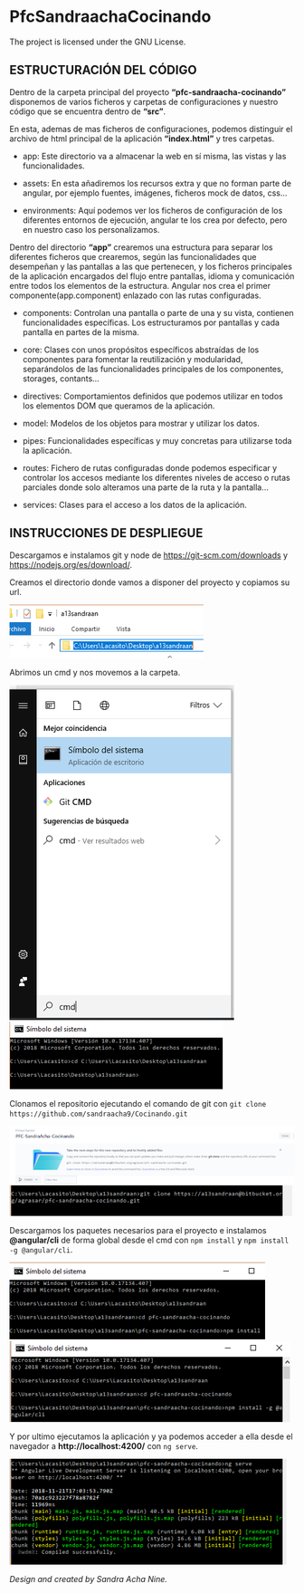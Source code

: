 # PfcSandraachaCocinando
The project is licensed under the GNU License.

## ESTRUCTURACIÓN DEL CÓDIGO
Dentro de la carpeta principal del proyecto **“pfc-sandraacha-cocinando”** disponemos de varios ficheros y carpetas de configuraciones y nuestro código que se encuentra dentro de **“src”**.

En esta, ademas de mas ficheros de configuraciones, podemos distinguir el archivo de html principal de la aplicación **“index.html”** y tres carpetas.

* app: Este directorio va a almacenar la web en sí misma, las vistas y las funcionalidades.

* assets: En esta añadiremos los recursos extra y que no forman parte de angular, por ejemplo fuentes, imágenes, ficheros mock de datos, css...

* environments: Aquí podemos ver los ficheros de configuración de los diferentes entornos de ejecución, angular te los crea por defecto, pero en nuestro caso los personalizamos.


Dentro del directorio **“app”** crearemos una estructura para separar los diferentes ficheros que crearemos, según las funcionalidades que desempeñan y las pantallas a las que pertenecen, y los ficheros principales de la aplicación encargados del flujo entre pantallas, idioma y comunicación entre todos los elementos de la estructura. Angular nos crea el primer componente(app.component) enlazado con las rutas configuradas.

* components: Controlan una pantalla o parte de una y su vista, contienen funcionalidades específicas. Los estructuramos por pantallas y cada pantalla en partes de la misma.

* core: Clases con unos propósitos específicos abstraídas de los componentes para fomentar la reutilización y modularidad, separándolos de las funcionalidades principales de los componentes, storages, contants...

* directives: Comportamientos definidos que podemos utilizar en todos los elementos DOM que queramos de la aplicación.

* model: Modelos de los objetos para mostrar y utilizar los datos.

* pipes: Funcionalidades específicas y muy concretas para utilizarse toda la aplicación.

* routes: Fichero de rutas configuradas donde podemos especificar y controlar los accesos mediante los diferentes niveles de acceso o rutas parciales donde solo alteramos una parte de la ruta y la pantalla...

* services: Clases para el acceso a los datos de la aplicación.

## INSTRUCCIONES DE DESPLIEGUE
Descargamos e instalamos git y node de https://git-scm.com/downloads y https://nodejs.org/es/download/.

Creamos el directorio donde vamos a disponer del proyecto y copiamos su url.

![alt text](doc/img/1.png)

Abrimos un cmd y nos movemos a la carpeta.

![alt text](doc/img/2.png)
![alt text](doc/img/3.png)

Clonamos el repositorio ejecutando el comando de git con `git clone https://github.com/sandraacha9/Cocinando.git`

![alt text](doc/img/4.png)
![alt text](doc/img/5.png)

Descargamos los paquetes necesarios para el proyecto e instalamos **@angular/cli** de forma global desde el cmd con `npm install` y `npm install -g @angular/cli`.

![alt text](doc/img/6.png)
![alt text](doc/img/7.png)


Y por ultimo ejecutamos la aplicación y ya podemos acceder a ella desde el navegador a **http://localhost:4200/** con `ng serve`.

![alt text](doc/img/10.png)

*Design and created by Sandra Acha Nine.*
